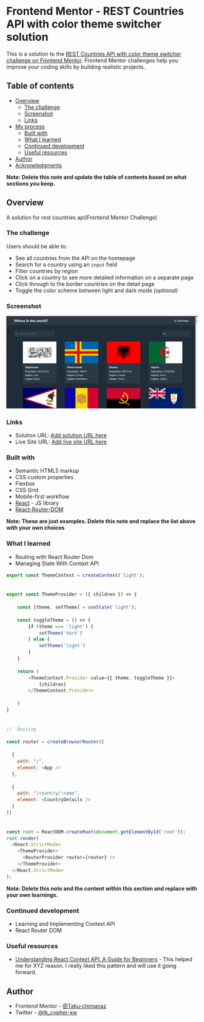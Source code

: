# Frontend Mentor - REST Countries API with color theme switcher solution

This is a solution to the [REST Countries API with color theme switcher challenge on Frontend Mentor](https://www.frontendmentor.io/challenges/rest-countries-api-with-color-theme-switcher-5cacc469fec04111f7b848ca). Frontend Mentor challenges help you improve your coding skills by building realistic projects. 

## Table of contents

- [Overview](#overview)
  - [The challenge](#the-challenge)
  - [Screenshot](#screenshot)
  - [Links](#links)
- [My process](#my-process)
  - [Built with](#built-with)
  - [What I learned](#what-i-learned)
  - [Continued development](#continued-development)
  - [Useful resources](#useful-resources)
- [Author](#author)
- [Acknowledgments](#acknowledgments)

**Note: Delete this note and update the table of contents based on what sections you keep.**

## Overview
A solution for rest countries api(Frontend Mentor Challenge)
### The challenge

Users should be able to:

- See all countries from the API on the homepage
- Search for a country using an `input` field
- Filter countries by region
- Click on a country to see more detailed information on a separate page
- Click through to the border countries on the detail page
- Toggle the color scheme between light and dark mode *(optional)*

### Screenshot

![](./screenshot.png)


### Links

- Solution URL: [Add solution URL here](https://your-solution-url.com)
- Live Site URL: [Add live site URL here](https://your-live-site-url.com)


### Built with

- Semantic HTML5 markup
- CSS custom properties
- Flexbox
- CSS Grid
- Mobile-first workflow
- [React](https://reactjs.org/) - JS library
- [React-Router-DOM](https://reactrouter.com/en/main)

**Note: These are just examples. Delete this note and replace the list above with your own choices**

### What I learned

- Routing with React Router Dom
- Managing State With Context API

```js
export const ThemeContext = createContext('light');


export const ThemeProvider = ({ children }) => {

    const [theme, setTheme] = useState('light');

    const toggleTheme = () => {
        if (theme === 'light') {
            setTheme('dark')
        } else {
            setTheme('light')
        }
    }

    return (
        <ThemeContext.Provider value={{ theme, toggleTheme }}>
            {children}
        </ThemeContext.Provider>

    )
}


//  Routing

const router = createBrowserRouter([

  {
    path: "/",
    element: <App />
  },

  {
    path: "/country/:name",
    element: <CountryDetails />
  }
])


const root = ReactDOM.createRoot(document.getElementById('root'));
root.render(
  <React.StrictMode>
    <ThemeProvider>
      <RouterProvider router={router} />
    </ThemeProvider>
  </React.StrictMode>
);
```

**Note: Delete this note and the content within this section and replace with your own learnings.**

### Continued development

- Learning and Implementing Context API
- React Router DOM

### Useful resources

- [Understanding React Context API: A Guide for Beginners](https://www.linkedin.com/pulse/understanding-react-context-api-guide-beginners-pawe%C5%82-kieryk/) - This helped me for XYZ reason. I really liked this pattern and will use it going forward.

## Author

- Frontend Mentor - [@Taku-chimanaz](https://www.frontendmentor.io/profile/Taku-chimanaz)
- Twitter - [@tk_cypher-xw](https://www.twitter.com/tk_cypher_zw)
